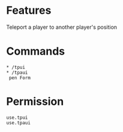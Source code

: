 # Features 
Teleport a player to another player's position 

# Commands 
```
* /tpui 
* /tpaui
 pen Form
```

# Permission
```
use.tpui 
use.tpaui
```
